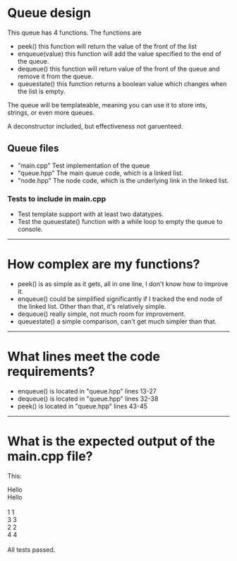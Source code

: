 # Queue design
This queue has 4 functions. The functions are 
 - peek() this function will return the value of the front of the list
 - enqueue(value) this function will add the value specified to the end of the queue.
 - dequeue() this function will return value of the front of the queue and remove it from the queue.
 - queuestate() this function returns a boolean value which changes when the list is empty.

The queue will be templateable, meaning you can use it to store ints, strings, or even more queues.

A deconstructor included, but effectiveness not garuenteed.

## Queue files
 - "main.cpp" Test implementation of the queue
 - "queue.hpp" The main queue code, which is a linked list.
 - "node.hpp" The node code, which is the underlying link in the linked list.

### Tests to include in main.cpp
 - Test template support with at least two datatypes.
 - Test the queuestate() function with a while loop to empty the queue to console.
-----------------------
# How complex are my functions?
 - peek() is as simple as it gets, all in one line, I don't know how to improve it.
 - enqueue() could be simplified significantly if I tracked the end node of the linked list. Other than that, it's relatively simple.
 - dequeue() really simple, not much room for improvement.
 - queuestate() a simple comparison, can't get much simpler than that.
-----------------------------------
# What lines meet the code requirements?
 - enqueue() is located in "queue.hpp" lines 13-27
 - dequeue() is located in "queue.hpp" lines 32-38
 - peek() is located in "queue.hpp" lines 43-45
----------------------------------
# What is the expected output of the main.cpp file?
This:
<p>
Hello<br>
Hello<br>
<br>
1 1<br>
3 3<br>
2 2<br>
4 4<br>
<br>
All tests passed. 
</p>